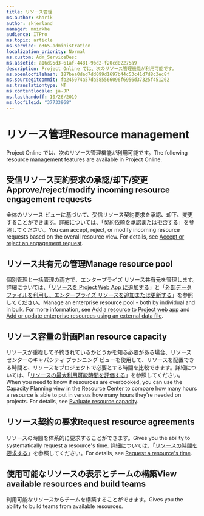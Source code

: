 ```yaml
---
title: リソース管理
ms.author: sharik
author: skjerland
manager: mnirkhe
audience: ITPro
ms.topic: article
ms.service: o365-administration
localization_priority: Normal
ms.custom: Adm_ServiceDesc
ms.assetid: a16d95d3-61af-4481-9bd2-f20cd02275a9
description: Project Online では、次のリソース管理機能が利用可能です。
ms.openlocfilehash: 187bea0dad7dd099d1697b44c53c41d7d8c3ec8f
ms.sourcegitcommit: fb245074a57da585566096f6956d37325f451262
ms.translationtype: MT
ms.contentlocale: ja-JP
ms.lasthandoff: 10/26/2019
ms.locfileid: "37733968"
---
```

# <a name="resource-management"></a><span data-ttu-id="b5825-103">リソース管理</span><span class="sxs-lookup"><span data-stu-id="b5825-103">Resource management</span></span>

<span data-ttu-id="b5825-104">Project Online では、次のリソース管理機能が利用可能です。</span><span class="sxs-lookup"><span data-stu-id="b5825-104">The following resource management features are available in Project Online.</span></span>
  
## <a name="approverejectmodify-incoming-resource-engagement-requests"></a><span data-ttu-id="b5825-105">受信リソース契約要求の承認/却下/変更</span><span class="sxs-lookup"><span data-stu-id="b5825-105">Approve/reject/modify incoming resource engagement requests</span></span>

<span data-ttu-id="b5825-p101">全体のリソース ビューに基づいて、受信リソース契約要求を承認、却下、変更することができます。詳細については、「[契約依頼を承認または拒否する](https://go.microsoft.com/fwlink/?LinkID=823659&amp;clcid=0x409)」を参照してください。</span><span class="sxs-lookup"><span data-stu-id="b5825-p101">You can accept, reject, or modify incoming resource requests based on the overall resource view. For details, see [Accept or reject an engagement request](https://go.microsoft.com/fwlink/?LinkID=823659&amp;clcid=0x409).</span></span>
  
## <a name="manage-resource-pool"></a><span data-ttu-id="b5825-108">リソース共有元の管理</span><span class="sxs-lookup"><span data-stu-id="b5825-108">Manage resource pool</span></span>

<span data-ttu-id="b5825-p102">個別管理と一括管理の両方で、エンタープライズ リソース共有元を管理します。詳細については、「[リソースを Project Web App に追加する](https://go.microsoft.com/fwlink/?LinkID=823660&amp;clcid=0x409)」と「[外部データ ファイルを利用し、エンタープライズ リソースを追加または更新する](https://go.microsoft.com/fwlink/?LinkID=823661&amp;clcid=0x409)」を参照してください。</span><span class="sxs-lookup"><span data-stu-id="b5825-p102">Manage an enterprise resource pool - both by individual and in bulk. For more information, see [Add a resource to Project web app](https://go.microsoft.com/fwlink/?LinkID=823660&amp;clcid=0x409) and [Add or update enterprise resources using an external data file](https://go.microsoft.com/fwlink/?LinkID=823661&amp;clcid=0x409).</span></span>
  
## <a name="plan-resource-capacity"></a><span data-ttu-id="b5825-111">リソース容量の計画</span><span class="sxs-lookup"><span data-stu-id="b5825-111">Plan resource capacity</span></span>

<span data-ttu-id="b5825-p103">リソースが重複して予約されているかどうかを知る必要がある場合、リソース センターのキャパシティ プランニング ビューを使用して、リソースを配置できる時間と、リソースをプロジェクトで必要とする時間を比較できます。詳細については、「[リソースの最大利用可能時間を評価する](https://go.microsoft.com/fwlink/?LinkID=823662&amp;clcid=0x409)」を参照してください。</span><span class="sxs-lookup"><span data-stu-id="b5825-p103">When you need to know if resources are overbooked, you can use the Capacity Planning view in the Resource Center to compare how many hours a resource is able to put in versus how many hours they're needed on projects. For details, see [Evaluate resource capacity](https://go.microsoft.com/fwlink/?LinkID=823662&amp;clcid=0x409).</span></span>
  
## <a name="request-resource-agreements"></a><span data-ttu-id="b5825-114">リソース契約の要求</span><span class="sxs-lookup"><span data-stu-id="b5825-114">Request resource agreements</span></span>

<span data-ttu-id="b5825-115">リソースの時間を体系的に要求することができます。</span><span class="sxs-lookup"><span data-stu-id="b5825-115">Gives you the ability to systematically request a resource's time.</span></span> <span data-ttu-id="b5825-116">詳細については、「[リソースの時間を要求する](https://go.microsoft.com/fwlink/?LinkID=823663&amp;clcid=0x409)」を参照してください。</span><span class="sxs-lookup"><span data-stu-id="b5825-116">For details, see [Request a resource's time](https://go.microsoft.com/fwlink/?LinkID=823663&amp;clcid=0x409).</span></span>
  
## <a name="view-available-resources-and-build-teams"></a><span data-ttu-id="b5825-117">使用可能なリソースの表示とチームの構築</span><span class="sxs-lookup"><span data-stu-id="b5825-117">View available resources and build teams</span></span>

<span data-ttu-id="b5825-118">利用可能なリソースからチームを構築することができます。</span><span class="sxs-lookup"><span data-stu-id="b5825-118">Gives you the ability to build teams from available resources.</span></span>
  
